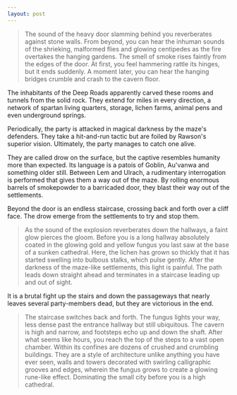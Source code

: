 ```yaml
---
layout: post
---
```

>The sound of the heavy door slamming behind you reverberates against stone walls. From beyond, you can hear the inhuman sounds of the shrieking, malformed flies and glowing centipedes as the fire overtakes the hanging gardens. The smell of smoke rises faintly from the edges of the door. At first, you feel hammering rattle its hinges, but it ends suddenly. A moment later, you can hear the hanging bridges crumble and crash to the cavern floor. 

The inhabitants of the Deep Roads apparently carved these rooms and tunnels from the solid rock. They extend for miles in every direction, a network of spartan living quarters, storage, lichen farms, animal pens and even underground springs. 

Periodically, the party is attacked in magical darkness by the maze's defenders. They take a hit-and-run tactic but are foiled by Rawson's superior vision. Ultimately, the party manages to catch one alive. 

They are called drow on the surface, but the captive resembles humanity more than expected. Its language is a patois of Goblin, Au'vanwa and something older still. Between Lem and Ulrach, a rudimentary interrogation is performed that gives them a way out of the maze. By rolling enormous barrels of smokepowder to a barricaded door, they blast their way out of the settlements. 

Beyond the door is an endless staircase, crossing back and forth over a cliff face. The drow emerge from the settlements to try and stop them. 

>As the sound of the explosion reverberates down the hallways, a faint glow pierces the gloom. Before you is a long hallway absolutely coated in the glowing gold and yellow fungus you last saw at the base of a sunken cathedral. Here, the lichen has grown so thickly that it has started swelling into bulbous stalks, which pulse gently. After the darkness of the maze-like settlements, this light is painful. The path leads down straight ahead and terminates in a staircase leading up and out of sight. 

It is a brutal fight up the stairs and down the passageways that nearly leaves several party-members dead, but they are victorious in the end. 

>The staircase switches back and forth. The fungus lights your way, less dense past the entrance hallway but still ubiquitous. The cavern is high and narrow, and footsteps echo up and down the shaft. After what seems like hours, you reach the top of the steps to a vast open chamber. Within its confines are dozens of crushed and crumbling buildings. They are a style of architecture unlike anything you have ever seen, walls and towers decorated with swirling calligraphic grooves and edges, wherein the fungus grows to create a glowing rune-like effect. Dominating the small city before you is a high cathedral. 